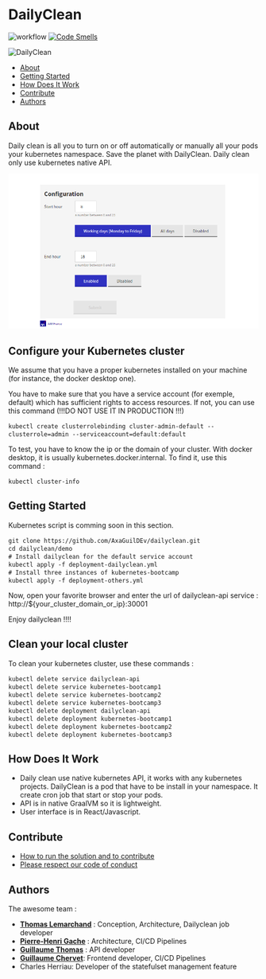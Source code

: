 # DailyClean
![workflow](https://github.com/AxaGuilDEv/dailyclean/actions/workflows/dailyclean-docker-images.yml/badge.svg) [![Code Smells](https://sonarcloud.io/api/project_badges/measure?project=AxaGuilDEv_dailyclean&metric=code_smells)](https://sonarcloud.io/summary/new_code?id=AxaGuilDEv_dailyclean)

![DailyClean](./dailyclean.gif "DailyClean")

- [About](#about)
- [Getting Started](#getting-started)
- [How Does It Work](#how-does-it-work)
- [Contribute](#contribute)
- [Authors](#authors)

## About

Daily clean is all you to turn on or off automatically or manually all your pods your kubernetes namespace.
Save the planet with DailyClean.
Daily clean only use kubernetes native API.

![DailyClean Automation](./dailyclean-configuration.png "DailyClean Automation")

## Configure your Kubernetes cluster

We assume that you have a proper kubernetes installed on your machine (for instance, the docker desktop one).

You have to make sure that you have a service account (for exemple, default) which has sufficient rights to access resources.
If not, you can use this command (!!!DO NOT USE IT IN PRODUCTION !!!)

```
kubectl create clusterrolebinding cluster-admin-default --clusterrole=admin --serviceaccount=default:default
```

To test, you have to know the ip or the domain of your cluster. With docker desktop, it is usually kubernetes.docker.internal.
To find it, use this command :

```
kubectl cluster-info
```

## Getting Started

Kubernetes script is comming soon in this section.

```
git clone https://github.com/AxaGuilDEv/dailyclean.git
cd dailyclean/demo
# Install dailyclean for the default service account
kubectl apply -f deployment-dailyclean.yml
# Install three instances of kubernetes-bootcamp
kubectl apply -f deployment-others.yml
```

Now, open your favorite browser and enter the url of dailyclean-api service : http://${your_cluster_domain_or_ip}:30001

Enjoy dailyclean !!!!

## Clean your local cluster

To clean your kubernetes cluster, use these commands : 

```
kubectl delete service dailyclean-api
kubectl delete service kubernetes-bootcamp1
kubectl delete service kubernetes-bootcamp2
kubectl delete service kubernetes-bootcamp3
kubectl delete deployment dailyclean-api
kubectl delete deployment kubernetes-bootcamp1
kubectl delete deployment kubernetes-bootcamp2
kubectl delete deployment kubernetes-bootcamp3
```


## How Does It Work

- Daily clean use native kubernetes API, it works with any kubernetes projects. 
DailyClean is a pod that have to be install in your namespace. 
It create cron job that start or stop your pods. 
- API is in native GraalVM so it is lightweight.
- User interface is in React/Javascript.

## Contribute

- [How to run the solution and to contribute](./CONTRIBUTING.md)
- [Please respect our code of conduct](./CODE_OF_CONDUCT.md)

## Authors

The awesome team :

- __[Thomas Lemarchand](https://github.com/tlemarchand)__ : Conception, Architecture, Dailyclean job developer
- __[Pierre-Henri Gache](https://github.com/phgache)__ : Architecture, CI/CD Pipelines
- __[Guillaume Thomas](https://github.com/guillaume-thomas)__ : API developer
- __[Guillaume Chervet](https://github.com/guillaume-chervet)__: Frontend developer, CI/CD Pipelines
- Charles Herriau: Developer of the statefulset management feature
